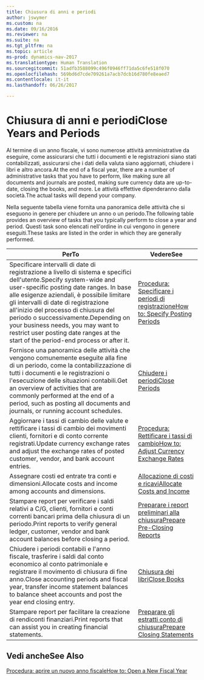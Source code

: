 ```yaml
---
title: Chiusura di anni e periodi
author: jswymer
ms.custom: na
ms.date: 09/16/2016
ms.reviewer: na
ms.suite: na
ms.tgt_pltfrm: na
ms.topic: article
ms-prod: dynamics-nav-2017
ms.translationtype: Human Translation
ms.sourcegitcommit: 51adfb3588099c496f0946ff71da5c6fe518f070
ms.openlocfilehash: 569bd6d7cde709261a7acb7dcb16d780fe8eaed7
ms.contentlocale: it-it
ms.lasthandoff: 06/26/2017

---
```

# <a name="close-years-and-periods"></a><span data-ttu-id="4e6d7-102">Chiusura di anni e periodi</span><span class="sxs-lookup"><span data-stu-id="4e6d7-102">Close Years and Periods</span></span>
<span data-ttu-id="4e6d7-103">Al termine di un anno fiscale, vi sono numerose attività amministrative da eseguire, come assicurarsi che tutti i documenti e le registrazioni siano stati contabilizzati, assicurarsi che i dati della valuta siano aggiornati, chiudere i libri e altro ancora.</span><span class="sxs-lookup"><span data-stu-id="4e6d7-103">At the end of a fiscal year, there are a number of administrative tasks that you have to perform, like making sure all documents and journals are posted, making sure currency data are up-to-date, closing the books, and more.</span></span> <span data-ttu-id="4e6d7-104">Le attività effettive dipenderanno dalla società.</span><span class="sxs-lookup"><span data-stu-id="4e6d7-104">The actual tasks will depend your company.</span></span>

<span data-ttu-id="4e6d7-105">Nella seguente tabella viene fornita una panoramica delle attività che si eseguono in genere per chiudere un anno o un periodo.</span><span class="sxs-lookup"><span data-stu-id="4e6d7-105">The following table provides an overview of tasks that you typically perform to close a year and period.</span></span> <span data-ttu-id="4e6d7-106">Questi task sono elencati nell'ordine in cui vengono in genere eseguiti.</span><span class="sxs-lookup"><span data-stu-id="4e6d7-106">These tasks are listed in the order in which they are generally performed.</span></span>

|<span data-ttu-id="4e6d7-107">Per</span><span class="sxs-lookup"><span data-stu-id="4e6d7-107">To</span></span>     |<span data-ttu-id="4e6d7-108">Vedere</span><span class="sxs-lookup"><span data-stu-id="4e6d7-108">See</span></span>                   |
|-------|----------------------|
|<span data-ttu-id="4e6d7-109">Specificare intervalli di date di registrazione a livello di sistema e specifici dell'utente.</span><span class="sxs-lookup"><span data-stu-id="4e6d7-109">Specify system-wide and user-specific posting date ranges.</span></span> <span data-ttu-id="4e6d7-110">In base alle esigenze aziendali, è possibile limitare gli intervalli di date di registrazione all'inizio del processo di chiusura del periodo o successivamente.</span><span class="sxs-lookup"><span data-stu-id="4e6d7-110">Depending on your business needs, you may want to restrict user posting date ranges at the start of the period-end process or after it.</span></span>|[<span data-ttu-id="4e6d7-111">Procedura: Specificare i periodi di registrazione</span><span class="sxs-lookup"><span data-stu-id="4e6d7-111">How to: Specify Posting Periods</span></span>](finance-setup-how-specify-posting-periods.md)|
|<span data-ttu-id="4e6d7-112">Fornisce una panoramica delle attività che vengono comunemente eseguite alla fine di un periodo, come la contabilizzazione di tutti i documenti e le registrazioni o l'esecuzione delle situazioni contabili.</span><span class="sxs-lookup"><span data-stu-id="4e6d7-112">Get an overview of activities that are commonly performed at the end of a period, such as posting all documents and journals, or running account schedules.</span></span>|[<span data-ttu-id="4e6d7-113">Chiudere i periodi</span><span class="sxs-lookup"><span data-stu-id="4e6d7-113">Close Periods</span></span>](year-how-complete-period-end-processes.md)|
|<span data-ttu-id="4e6d7-114">Aggiornare i tassi di cambio delle valute e rettificare i tassi di cambio dei movimenti clienti, fornitori e di conto corrente registrati.</span><span class="sxs-lookup"><span data-stu-id="4e6d7-114">Update currency exchange rates and adjust the exchange rates of posted customer, vendor, and bank account entries.</span></span>|[<span data-ttu-id="4e6d7-115">Procedura: Rettificare i tassi di cambio</span><span class="sxs-lookup"><span data-stu-id="4e6d7-115">How to: Adjust Currency Exchange Rates</span></span>](finance-setup-setup-currencies.md)|
|<span data-ttu-id="4e6d7-116">Assegnare costi ed entrate tra conti e dimensioni.</span><span class="sxs-lookup"><span data-stu-id="4e6d7-116">Allocate costs and income among accounts and dimensions.</span></span>|[<span data-ttu-id="4e6d7-117">Allocazione di costi e ricavi</span><span class="sxs-lookup"><span data-stu-id="4e6d7-117">Allocate Costs and Income</span></span>](year-allocate-costs-income.md)|
|<span data-ttu-id="4e6d7-118">Stampare report per verificare i saldi relativi a C/G, clienti, fornitori e conti correnti bancari prima della chiusura di un periodo.</span><span class="sxs-lookup"><span data-stu-id="4e6d7-118">Print reports to verify general ledger, customer, vendor and bank account balances before closing a period.</span></span>|[<span data-ttu-id="4e6d7-119">Preparare i report preliminari alla chiusura</span><span class="sxs-lookup"><span data-stu-id="4e6d7-119">Prepare Pre-Closing Reports</span></span>](year-prepare-preclose-reports.md)|
|<span data-ttu-id="4e6d7-120">Chiudere i periodi contabili e l'anno fiscale, trasferire i saldi dal conto economico al conto patrimoniale e registrare il movimento di chiusura di fine anno.</span><span class="sxs-lookup"><span data-stu-id="4e6d7-120">Close accounting periods and fiscal year, transfer income statement balances to balance sheet accounts and post the year end closing entry.</span></span>|[<span data-ttu-id="4e6d7-121">Chiusura dei libri</span><span class="sxs-lookup"><span data-stu-id="4e6d7-121">Close Books</span></span>](year-close-books.md)|
|<span data-ttu-id="4e6d7-122">Stampare report per facilitare la creazione di rendiconti finanziari.</span><span class="sxs-lookup"><span data-stu-id="4e6d7-122">Print reports that can assist you in creating financial statements.</span></span>|[<span data-ttu-id="4e6d7-123">Preparare gli estratti conto di chiusura</span><span class="sxs-lookup"><span data-stu-id="4e6d7-123">Prepare Closing Statements</span></span>](year-prepare-close-statements.md)|

## <a name="see-also"></a><span data-ttu-id="4e6d7-124">Vedi anche</span><span class="sxs-lookup"><span data-stu-id="4e6d7-124">See Also</span></span>
[<span data-ttu-id="4e6d7-125">Procedura: aprire un nuovo anno fiscale</span><span class="sxs-lookup"><span data-stu-id="4e6d7-125">How to: Open a New Fiscal Year</span></span>](finance-setup-how-open-new-fiscal-year.md)

